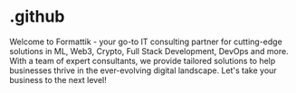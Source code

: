 # .github
Welcome to Formattik - your go-to IT consulting partner for cutting-edge solutions in ML, Web3, Crypto, Full Stack Development, DevOps and more. With a team of expert consultants, we provide tailored solutions to help businesses thrive in the ever-evolving digital landscape. Let's take your business to the next level!
